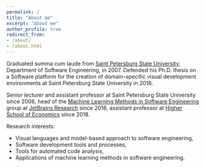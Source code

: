 ```yaml
---
permalink: /
title: "About me"
excerpt: "About me"
author_profile: true
redirect_from:
- /about/
- /about.html
---
```


Graduated summa cum laude from [Saint Petersburg State University](https://english.spbu.ru/), Department of Software Engineering, in 2007. Defended his Ph.D. thesis on a Software platform for the creation of domain-specific visual development environments at Saint Petersburg State University in 2016.

Senior lecturer and assistant professor at Saint Petersburg State University since 2008, head of the [Machine Learning Methods in Software Engineering](https://research.jetbrains.org/groups/ml_methods/) group at [JetBrains Research](https://research.jetbrains.org/) since 2016, assistant professor at [Higher School of Economics](https://www.hse.ru/en/) since 2018.

Research interests:
* Visual languages and model-based approach to software engineering,
* Software development tools and processes,
* Tools for automated code analysis,
* Applications of machine learning methods in software engineering.